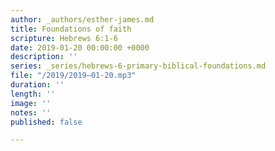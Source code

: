 ```yaml
---
author: _authors/esther-james.md
title: Foundations of faith
scripture: Hebrews 6:1-6
date: 2019-01-20 00:00:00 +0000
description: ''
series: _series/hebrews-6-primary-biblical-foundations.md
file: "/2019/2019–01-20.mp3"
duration: ''
length: ''
image: ''
notes: ''
published: false

---
```

